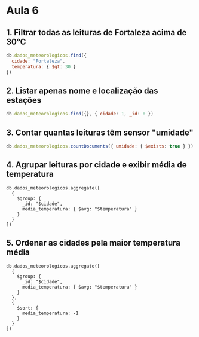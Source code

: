 # Aula 6

## 1. Filtrar todas as leituras de Fortaleza acima de 30°C
```javascript
db.dados_meteorologicos.find({
  cidade: "Fortaleza",
  temperatura: { $gt: 30 }
})
```

## 2. Listar apenas nome e localização das estações
```javascript
db.dados_meteorologicos.find({}, { cidade: 1, _id: 0 })
```

## 3. Contar quantas leituras têm sensor "umidade"
```javascript
db.dados_meteorologicos.countDocuments({ umidade: { $exists: true } })
```

## 4. Agrupar leituras por cidade e exibir média de temperatura
```javacript
db.dados_meteorologicos.aggregate([
  {
    $group: {
      _id: "$cidade",
      media_temperatura: { $avg: "$temperatura" }
    }
  }
])
```

## 5. Ordenar as cidades pela maior temperatura média
```javacript
db.dados_meteorologicos.aggregate([
  {
    $group: {
      _id: "$cidade",
      media_temperatura: { $avg: "$temperatura" }
    }
  },
  {
    $sort: {
      media_temperatura: -1
    }
  }
])
```